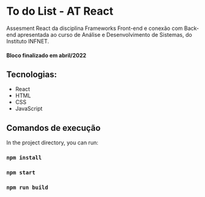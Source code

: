 # To do List - AT React


Assesment React da disciplina Frameworks Front-end e conexão com Back-end apresentada ao curso de Análise e Desenvolvimento de Sistemas, do Instituto INFNET.


#### Bloco finalizado em abril/2022

## Tecnologias:

* React
* HTML
* CSS
* JavaScript



## Comandos de execução

In the project directory, you can run:

### `npm install`


### `npm start`


### `npm run build`




